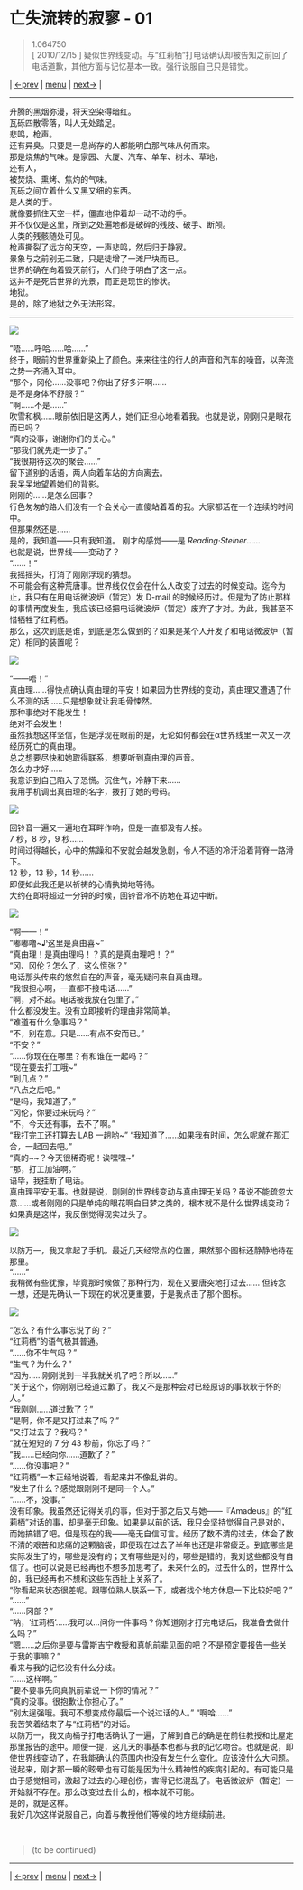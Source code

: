 # 亡失流转的寂寥 - 01
> 1.064750  
> [ 2010/12/15 ] 疑似世界线变动。与“红莉栖”打电话确认却被告知之前回了电话道歉，其他方面与记忆基本一致。强行说服自己只是错觉。  

| [←prev](./0050) | [menu](../) | [next→](./0052) |

---

升腾的黑烟弥漫，将天空染得暗红。  
瓦砾四散零落，叫人无处踏足。  
悲鸣，枪声。  
还有异臭。只要是一息尚存的人都能明白那气味从何而来。  
那是烧焦的气味。是家园、大厦、汽车、单车、树木、草地，  
还有人，  
被焚烧、熏烤、焦灼的气味。  
瓦砾之间立着什么又黑又细的东西。  
是人类的手。  
就像要抓住天空一样，僵直地伸着却一动不动的手。  
并不仅仅是这里，所到之处遍地都是破碎的残肢、破手、断颅。  
人类的残骸随处可见。  
枪声撕裂了远方的天空，一声悲鸣，然后归于静寂。  
景象与之前别无二致，只是徒增了一滩尸块而已。  
世界的确在向着毁灭前行，人们终于明白了这一点。  
这并不是死后世界的光景，而正是现世的惨状。  
地狱。  
是的，除了地狱之外无法形容。  
<hr>

![](../img/0018-1.png)

“唔……呼哈……哈……”  
终于，眼前的世界重新染上了颜色。来来往往的行人的声音和汽车的噪音，以奔流之势一齐涌入耳中。  
“那个，冈伦……没事吧？你出了好多汗啊……  
 是不是身体不舒服？”  
“啊……不是……”  
吹雪和枫……眼前依旧是这两人，她们正担心地看着我。也就是说，刚刚只是眼花而已吗？  
“真的没事，谢谢你们的关心。”  
“那我们就先走一步了。”  
“我很期待这次的聚会……”  
留下道别的话语，两人向着车站的方向离去。  
我呆呆地望着她们的背影。  
刚刚的……是怎么回事？  
行色匆匆的路人们没有一个会关心一直傻站着着的我。大家都活在一个连续的时间中。  
但那果然还是……  
是的，我知道——只有我知道。
刚才的感觉——是 *Reading·Steiner*……  
也就是说，世界线——变动了？  
“……！”  
我摇摇头，打消了刚刚浮现的猜想。  
不可能会有这种荒唐事。世界线仅仅会在什么人改变了过去的时候变动。迄今为止，我只有在用电话微波炉（暂定）发 D-mail 的时候经历过。但是为了防止那样的事情再度发生，我应该已经把电话微波炉（暂定）废弃了才对。为此，我甚至不惜牺牲了红莉栖。  
那么，这次到底是谁，到底是怎么做到的？如果是某个人开发了和电话微波炉（暂定）相同的装置呢？  

![](../img/0051-1.png)

“——唔！”  
真由理……得快点确认真由理的平安！如果因为世界线的变动，真由理又遭遇了什么不测的话……只是想象就让我毛骨悚然。  
那种事绝对不能发生！  
绝对不会发生！  
虽然我想这样坚信，但是浮现在眼前的是，无论如何都会在α世界线里一次又一次经历死亡的真由理。  
总之想要尽快和她取得联系，想要听到真由理的声音。  
怎么办才好……  
我意识到自己陷入了恐慌。沉住气，冷静下来……  
我用手机调出真由理的名字，拨打了她的号码。  

![](../img/0051-2.png)

回铃音一遍又一遍地在耳畔作响，但是一直都没有人接。   
7 秒，8 秒，9 秒……  
时间过得越长，心中的焦躁和不安就会越发急剧，令人不适的冷汗沿着背脊一路滑下。  
12 秒，13 秒，14 秒……  
即便如此我还是以祈祷的心情执拗地等待。  
大约在即将超过一分钟的时候，回铃音冷不防地在耳边中断。  

![](../img/0051-3.png)

“啊——！”  
“嘟嘟噜\~♪这里是真由喜\~”  
“真由理！是真由理吗！？真的是真由理吧！？”  
“冈、冈伦？怎么了，这么慌张？”  
电话那头传来的悠然自在的声音，毫无疑问来自真由理。  
“我很担心啊，一直都不接电话……”  
“啊，对不起。电话被我放在包里了。”  
什么都没发生。没有立即接听的理由非常简单。  
“难道有什么急事吗？”  
“不，别在意。只是……有点不安而已。”  
“不安？”  
“……你现在在哪里？有和谁在一起吗？”  
“现在要去打工哦\~”  
“到几点？”  
“八点之后吧。”  
“是吗，我知道了。”  
“冈伦，你要过来玩吗？”  
“不，今天还有事，去不了啊。”  
“我打完工还打算去 LAB 一趟哟\~”
“我知道了……如果我有时间，怎么呢就在那汇合，一起回去吧。”  
“真的\~\~？今天很稀奇呢！诶嘿嘿\~”  
“那，打工加油啊。”  
语毕，我挂断了电话。  
真由理平安无事。也就是说，刚刚的世界线变动与真由理无关吗？虽说不能疏忽大意……或者刚刚的只是单纯的眼花啊白日梦之类的，根本就不是什么世界线变动？如果真是这样，我反倒觉得现实过头了。  

![](../img/0051-4.png)

以防万一，我又拿起了手机。最近几天经常点的位置，果然那个图标还静静地待在那里。  
“……”  
我稍微有些犹豫，毕竟那时候做了那种行为，现在又要唐突地打过去……
但转念一想，还是先确认一下现在的状况更重要，于是我点击了那个图标。  

![](../img/0051-5.png)

“怎么？有什么事忘说了的？”  
“红莉栖”的语气极其普通。  
“……你不生气吗？”  
“生气？为什么？”  
“因为……刚刚说到一半我就关机了吧？所以……”  
“关于这个，你刚刚已经道过歉了。我又不是那种会对已经原谅的事耿耿于怀的人。”  
“我刚刚……道过歉了？”  
“是啊，你不是又打过来了吗？”  
“又打过去了？我吗？”  
“就在短短的 7 分 43 秒前，你忘了吗？”  
“我……已经向你……道歉了？”  
“……你没事吧？”  
“红莉栖”一本正经地说着，看起来并不像乱讲的。  
“发生了什么？感觉跟刚刚不是同一个人。”  
“……不，没事。”  
没有印象。我虽然还记得关机的事，但对于那之后又与她——『Amadeus』的“红莉栖”对话的事，却是毫无印象。如果是以前的话，我只会坚持觉得自己是对的，而她搞错了吧。但是现在的我——毫无自信可言。经历了数不清的过去，体会了数不清的艰苦和悲痛的这颗脑袋，即便现在过去了半年也还是非常疲乏。到底哪些是实际发生了的，哪些是没有的；又有哪些是对的，哪些是错的，我对这些都没有自信了。也可以说是已经再也不想多加思考了。未来什么的，过去什么的，世界什么的，我已经再也不想和这些东西扯上关系了。  
“你看起来状态很差呢。跟哪位熟人联系一下，或者找个地方休息一下比较好吧？”  
“……”  
“……冈部？”  
“呐，‘红莉栖’……我可以…问你一件事吗？你知道刚才打完电话后，我准备去做什么吗？”  
“嗯……之后你是要与雷斯吉宁教授和真帆前辈见面的吧？不是预定要报告一些关于我的事嘛？”  
看来与我的记忆没有什么分歧。  
“……这样啊。”  
“要不要事先向真帆前辈说一下你的情况？”  
“真的没事。很抱歉让你担心了。”  
“别太逞强哦。我可不想变成你最后一个说过话的人。”
“啊哈……”  
我苦笑着结束了与“红莉栖”的对话。  
以防万一，我又向桶子打电话确认了一遍，了解到自己的确是在前往教授和比屋定那里报告的途中。顺便一提，这几天的事基本也都与我的记忆吻合。也就是说，即使世界线变动了，在我能确认的范围内也没有发生什么变化。应该没什么大问题。说起来，刚才那一瞬的眩晕也有可能是因为什么精神性的疾病引起的。有可能只是由于感觉相同，激起了过去的心理创伤，害得记忆混乱了。电话微波炉（暂定）一开始就不存在。那么改变过去什么的，根本就不可能。  
是的，就是这样。  
我好几次这样说服自己，向着与教授他们等候的地方继续前进。  


<br/>

> (to be continued)
---

| [←prev](./0050) | [menu](../) | [next→](./0052) |
